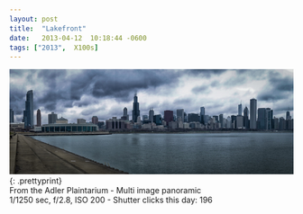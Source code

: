 ```yaml
---
layout: post
title:  "Lakefront"
date:   2013-04-12  10:18:44 -0600
tags: ["2013",  X100s]
---
```

![:title](/images/2013/2013_0412_DSCF0223.jpg)
{: .prettyprint}  
From the Adler Plaintarium - Multi image panoramic  
1/1250 sec, f/2.8, ISO 200 - Shutter clicks this day: 196